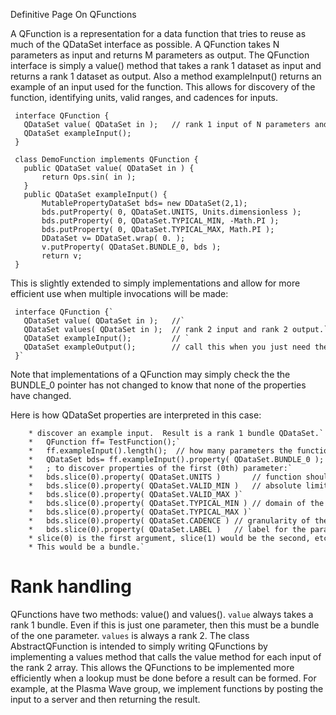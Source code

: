 Definitive Page On QFunctions

A QFunction is a representation for a data function that tries to reuse as much of the QDataSet interface as possible. A QFunction takes N parameters as input and returns M parameters as output. The QFunction interface is simply a value() method that takes a rank 1 dataset as input and returns a rank 1 dataset as output. Also a method exampleInput() returns an example of an input used for the function. This allows for discovery of the function, identifying units, valid ranges, and cadences for inputs.

~~~~~
 interface QFunction {
   QDataSet value( QDataSet in );   // rank 1 input of N parameters and rank 1 output of M values.
   QDataSet exampleInput();
 }
~~~~~

~~~~~
 class DemoFunction implements QFunction {
   public QDataSet value( QDataSet in ) {
       return Ops.sin( in );
   }
   public QDataSet exampleInput() {
       MutablePropertyDataSet bds= new DDataSet(2,1);
       bds.putProperty( 0, QDataSet.UNITS, Units.dimensionless );
       bds.putProperty( 0, QDataSet.TYPICAL_MIN, -Math.PI );
       bds.putProperty( 0, QDataSet.TYPICAL_MAX, Math.PI );
       DDataSet v= DDataSet.wrap( 0. );
       v.putProperty( QDataSet.BUNDLE_0, bds );        
       return v;
 }
~~~~~

This is slightly extended to simply implementations and allow for more efficient use when multiple invocations will be made:

~~~~~
 interface QFunction {`
   QDataSet value( QDataSet in );   //`
   QDataSet values( QDataSet in );  // rank 2 input and rank 2 output.`
   QDataSet exampleInput();         // `
   QDataSet exampleOutput();        // call this when you just need the output.`
 }`
~~~~~

Note that implementations of a QFunction may simply check the the BUNDLE\_0 pointer has not changed to know that none of the properties have changed.

Here is how QDataSet properties are interpreted in this case:

~~~~~
    * discover an example input.  Result is a rank 1 bundle QDataSet.`
    *   QFunction ff= TestFunction();`
    *   ff.exampleInput().length();  // how many parameters the function takes`
    *   QDataSet bds= ff.exampleInput().property( QDataSet.BUNDLE_0 );  // get the bundle descriptor`
    *   ; to discover properties of the first (0th) parameter:`
    *   bds.slice(0).property( QDataSet.UNITS )       // function should handle convertible units (e.g. TimeAxes Ephemeris).`
    *   bds.slice(0).property( QDataSet.VALID_MIN )   // absolute limits of domain of the function`
    *   bds.slice(0).property( QDataSet.VALID_MAX )`
    *   bds.slice(0).property( QDataSet.TYPICAL_MIN ) // domain of the function parameter`
    *   bds.slice(0).property( QDataSet.TYPICAL_MAX )`
    *   bds.slice(0).property( QDataSet.CADENCE ) // granularity of the function parameter`
    *   bds.slice(0).property( QDataSet.LABEL )   // label for the parameter`
    * slice(0) is the first argument, slice(1) would be the second, etc.`
    * This would be a bundle.`
~~~~~

Rank handling
=============

QFunctions have two methods: value() and values(). `value` always takes a rank 1 bundle. 
Even if this is just one parameter, then this must be a bundle of the one parameter. 
`values` is always a rank 2. The class AbstractQFunction is intended to simply writing 
QFunctions by implementing a values method that calls the value method for each input 
of the rank 2 array. This allows the QFunctions to be implemented more efficiently when a 
lookup must be done before a result can be formed. For example, at the Plasma Wave group, 
we implement functions by posting the input to a server and then returning the result.

